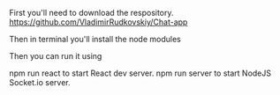 First you'll need to download the respository.
https://github.com/VladimirRudkovskiy/Chat-app

Then in terminal you'll install the node modules

Then you can run it using

npm run react to start React dev server. npm run server to start NodeJS Socket.io server.